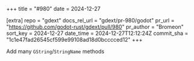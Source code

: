 +++
title = "#980"
date = 2024-12-27

[extra]
repo = "gdext"
docs_rel_url = "gdext/pr-980/godot"
pr_url = "https://github.com/godot-rust/gdext/pull/980"
pr_author = "Bromeon"
sort_key = 2024-12-27
date_time = 2024-12-27T12:12:24Z
commit_sha = "1c1e47fad26545cf599e99108ad18d0bcccced12"
+++

Add many `GString`/`StringName` methods
